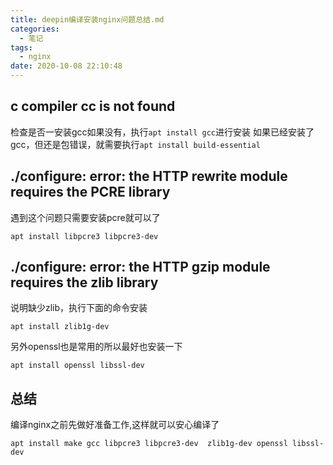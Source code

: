 ```yaml
---
title: deepin编译安装nginx问题总结.md
categories:
  - 笔记
tags:
  - nginx
date: 2020-10-08 22:10:48
---
```


## c compiler cc is not found

检查是否一安装gcc如果没有，执行`apt install gcc`进行安装
如果已经安装了gcc，但还是包错误，就需要执行`apt install build-essential`

<!-- more -->

## ./configure: error: the HTTP rewrite module requires the PCRE library

遇到这个问题只需要安装pcre就可以了
```
apt install libpcre3 libpcre3-dev
```

##  ./configure: error: the HTTP gzip module requires the zlib library

说明缺少zlib，执行下面的命令安装
```
apt install zlib1g-dev
```

另外openssl也是常用的所以最好也安装一下
```
apt install openssl libssl-dev
```

## 总结

编译nginx之前先做好准备工作,这样就可以安心编译了
```
apt install make gcc libpcre3 libpcre3-dev  zlib1g-dev openssl libssl-dev
```
